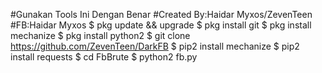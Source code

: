 #Gunakan Tools Ini Dengan Benar
#Created By:Haidar Myxos/ZevenTeen
#FB:Haidar Myxos
$ pkg update && upgrade
$ pkg install git
$ pkg install mechanize
$ pkg install python2
$ git clone https://github.com/ZevenTeen/DarkFB
$ pip2 install mechanize
$ pip2 install requests
$ cd FbBrute
$ python2 fb.py
